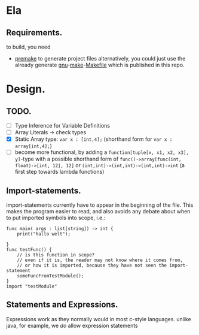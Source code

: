 # Ela
## Requirements.
to build, you need
- [premake](https://premake.github.io/) to generate project files
alternatively, you could just use the already generate [gnu](https://www.gnu.org)-[make](https://www.gnu.org/software/make/)-[Makefile](https://www.gnu.org/software/make/manual/make.html) which is published in this repo. 
# Design.
## TODO.
- [ ] Type Inference for Variable Definitions
- [ ] Array Literals -> check types
- [x] Static Array type: `var x : [int,4];` (shorthand form for `var x : array[int,4];`)
- [ ] become more functional, by adding a `function[tuple[x, x1, x2, x3], y]`-type with a possible shorthand form of `func()->array[func(int, float)->[int, 12], 12]` or `(int,int)->(int,int)->(int,int)->int` (a first step towards lambda functions)

## Import-statements.
import-statements currently have to appear in the beginning of the file.
This makes the program easier to read, and also avoids
any debate about when to put imported symbols into scope, i.e.:
```text
func main( args : list[string]) -> int {
    print("hallo welt");

}
func testFunc() {
    // is this function in scope?
    // even if it is, the reader may not know where it comes from,
    // or how it is imported, because they have not seen the import-statement
    someFuncFromTestModule();
}
import "testModule"
```

## Statements and Expressions.
Expressions work as they normally would in most c-style languages.
unlike java, for example, we *do* allow expression statements

